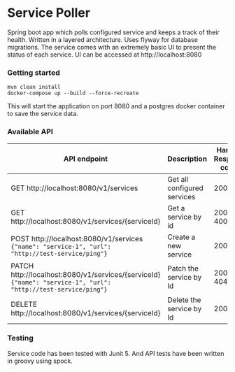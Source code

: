 # Service Poller
Spring boot app which polls configured service and keeps a track of their health. 
Written in a layered architecture.
Uses flyway for database migrations.
The service comes with an extremely basic UI to present the status of each service. UI can be accessed at http://localhost:8080

### Getting started

```
mvn clean install
docker-compose up --build --force-recreate
```
This will start the application on port 8080 and a postgres docker container to save the service data.

### Available API

API endpoint | Description | Handled Response codes
-|-|-|
GET http://localhost:8080/v1/services | Get all configured services | 200
GET http://localhost:8080/v1/services/{serviceId} | Get a service by id | 200, 404, 400
POST http://localhost:8080/v1/services <br>```{"name": "service-1", "url": "http://test-service/ping"}```| Create a new service | 200, 400
PATCH http://localhost:8080/v1/services/{serviceId} <br>```{"name": "service-1", "url": "http://test-service/ping"}``` | Patch the service by Id | 200, 400, 404
DELETE http://localhost:8080/v1/services/{serviceId} | Delete the service by Id | 200, 404

### Testing
Service code has been tested with Junit 5. And API tests have been written in groovy using spock.
